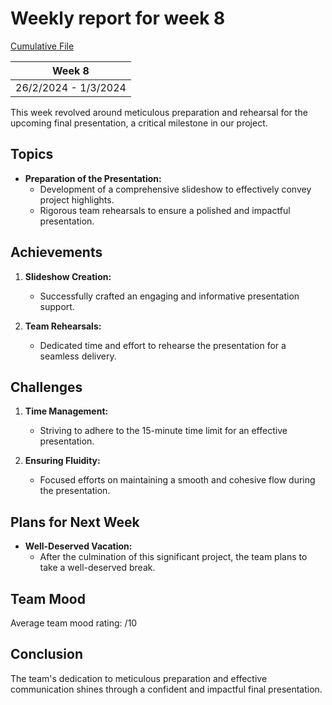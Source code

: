 # Weekly report for week 8
[Cumulative File](cumulative.md)

| Week 8 |
| --- |
| 26/2/2024 - 1/3/2024 |

This week revolved around meticulous preparation and rehearsal for the upcoming final presentation, a critical milestone in our project.

## Topics

- **Preparation of the Presentation:**
  - Development of a comprehensive slideshow to effectively convey project highlights.
  - Rigorous team rehearsals to ensure a polished and impactful presentation.

## Achievements

1. **Slideshow Creation:**
   - Successfully crafted an engaging and informative presentation support.

2. **Team Rehearsals:**
   - Dedicated time and effort to rehearse the presentation for a seamless delivery.

## Challenges

1. **Time Management:**
   - Striving to adhere to the 15-minute time limit for an effective presentation.

2. **Ensuring Fluidity:**
   - Focused efforts on maintaining a smooth and cohesive flow during the presentation.

## Plans for Next Week

- **Well-Deserved Vacation:**
  - After the culmination of this significant project, the team plans to take a well-deserved break.

## Team Mood

Average team mood rating: /10

## Conclusion

The team's dedication to meticulous preparation and effective communication shines through a confident and impactful final presentation.